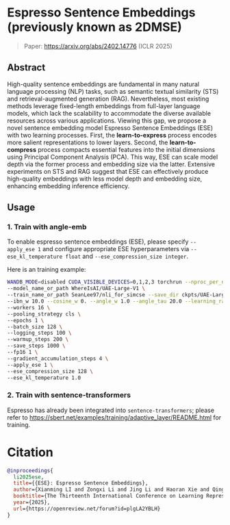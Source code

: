 # Espresso Sentence Embeddings (previously known as 2DMSE)

> Paper: https://arxiv.org/abs/2402.14776 (ICLR 2025)


## Abstract

High-quality sentence embeddings are fundamental in many natural language processing (NLP) tasks, such as semantic textual similarity (STS) and retrieval-augmented generation (RAG). 
Nevertheless, most existing methods leverage fixed-length embeddings from full-layer language models, which lack the scalability to accommodate the diverse available resources across various applications.
Viewing this gap, we propose a novel sentence embedding model $\mathrm{Espresso}$ $\mathrm{Sentence}$ $\mathrm{Embeddings}$ (ESE) with two learning processes. 
First, the **learn-to-express** process encodes more salient representations to lower layers.
Second, the **learn-to-compress** process compacts essential features into the initial dimensions using Principal Component Analysis (PCA).
This way, ESE can scale model depth via the former process and embedding size via the latter.
Extensive experiments on STS and RAG suggest that ESE can effectively produce high-quality embeddings with less model depth and embedding size, enhancing embedding inference efficiency.

## Usage

### 1. Train with angle-emb
To enable espresso sentence embeddings (ESE), please specify `--apply_ese 1` and configure appropriate ESE hyperparameters via `--ese_kl_temperature float` and `--ese_compression_size integer`.

Here is an training example:

```bash
WANDB_MODE=disabled CUDA_VISIBLE_DEVICES=0,1,2,3 torchrun --nproc_per_node=4 --master_port=1234 -m angle_emb.angle_trainer \
--model_name_or_path WhereIsAI/UAE-Large-V1 \
--train_name_or_path SeanLee97/nli_for_simcse --save_dir ckpts/UAE-Large-Espresso \
--ibn_w 10.0 --cosine_w 0. --angle_w 1.0 --angle_tau 20.0 --learning_rate 1e-6 --maxlen 75 \
--workers 16 \
--pooling_strategy cls \
--epochs 1 \
--batch_size 128 \
--logging_steps 100 \
--warmup_steps 200 \
--save_steps 1000 \
--fp16 1 \
--gradient_accumulation_steps 4 \
--apply_ese 1 \
--ese_compression_size 128 \
--ese_kl_temperature 1.0
```

### 2. Train with sentence-transformers

Espresso has already been integrated into `sentence-transformers`; please refer to https://sbert.net/examples/training/adaptive_layer/README.html for training.


# Citation

```bibtex
@inproceedings{
  li2025ese,
  title={{ESE}: Espresso Sentence Embeddings},
  author={Xianming LI and Zongxi Li and Jing Li and Haoran Xie and Qing Li},
  booktitle={The Thirteenth International Conference on Learning Representations},
  year={2025},
  url={https://openreview.net/forum?id=plgLA2YBLH}
}
```
